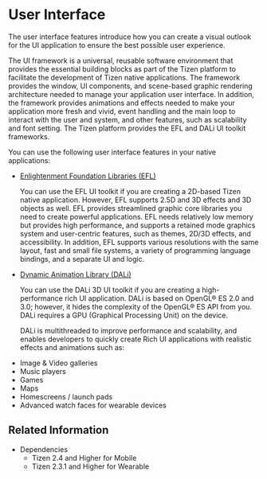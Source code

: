 # User Interface

The user interface features introduce how you can create a visual outlook for the UI application to ensure the best possible user experience.

The UI framework is a universal, reusable software environment that provides the essential building blocks as part of the Tizen platform to facilitate the development of Tizen native applications. The framework provides the window, UI components, and scene-based graphic rendering architecture needed to manage your application user interface. In addition, the framework provides animations and effects needed to make your application more fresh and vivid, event handling and the main loop to interact with the user and system, and other features, such as scalability and font setting. The Tizen platform provides the EFL and DALi UI toolkit frameworks.

You can use the following user interface features in your native applications:

- [Enlightenment Foundation Libraries (EFL)](efl/introduction-n.md)

  You can use the EFL UI toolkit if you are creating a 2D-based Tizen native application. However, EFL supports 2.5D and 3D effects and 3D objects as well. EFL provides streamlined graphic core libraries you need to create powerful applications. EFL needs relatively low memory but provides high performance, and supports a retained mode graphics system and user-centric features, such as themes, 2D/3D effects, and accessibility. In addition, EFL supports various resolutions with the same layout, fast and small file systems, a variety of programming language bindings, and a separate UI and logic.

- [Dynamic Animation Library (DALi)](dali/dali-overview.md)

  You can use the DALi 3D UI toolkit if you are creating a high-performance rich UI application. DALi is based on OpenGL&reg; ES 2.0 and 3.0; however, it hides the complexity of the OpenGL&reg; ES API from you. DALi requires a GPU (Graphical Processing Unit) on the device.
  
  DALi is multithreaded to improve performance and scalability, and enables developers to quickly create Rich UI applications with realistic effects and animations such as:

 + Image & Video galleries
 + Music players
 + Games
 + Maps
 + Homescreens / launch pads
 + Advanced watch faces for wearable devices

## Related Information
- Dependencies
  - Tizen 2.4 and Higher for Mobile
  - Tizen 2.3.1 and Higher for Wearable


